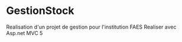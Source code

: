 # GestionStock
Realisation d'un projet de gestion pour l'institution FAES Realiser avec Asp.net MVC 5
